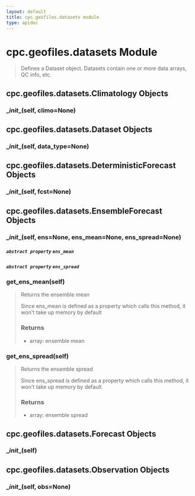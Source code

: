 ```yaml
---
layout: default
title: cpc.geofiles.datasets module
type: apidoc
---
```

        
# cpc.geofiles.datasets Module
> Defines a Dataset object. Datasets contain one or more data arrays, QC info, etc.



## cpc.geofiles.datasets.Climatology Objects



### <span class="function">\__init__(self, climo=None)</span> 



## cpc.geofiles.datasets.Dataset Objects



### <span class="function">\__init__(self, data_type=None)</span> 



## cpc.geofiles.datasets.DeterministicForecast Objects



### <span class="function">\__init__(self, fcst=None)</span> 



## cpc.geofiles.datasets.EnsembleForecast Objects



### <span class="function">\__init__(self, ens=None, ens_mean=None, ens_spread=None)</span> 



##### *`abstract property`* `ens_mean` 


##### *`abstract property`* `ens_spread` 


### <span class="function">get_ens_mean(self)</span> 

> Returns the ensemble mean
> 
> Since ens_mean is defined as a property which calls this method, it won't take up memory
> by default
> 
> ### Returns
> 
> - array: ensemble mean



### <span class="function">get_ens_spread(self)</span> 

> Returns the ensemble spread
> 
> Since ens_spread is defined as a property which calls this method, it won't take up memory
> by default
> 
> ### Returns
> 
> - array: ensemble spread



## cpc.geofiles.datasets.Forecast Objects



### <span class="function">\__init__(self)</span> 



## cpc.geofiles.datasets.Observation Objects



### <span class="function">\__init__(self, obs=None)</span> 


